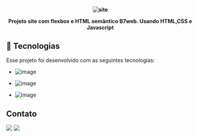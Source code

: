 <h4 align="center">
<img align="center" alt="site" src="./assets/images/site semantico.gif">

Projeto site com flexbox e HTML semântico B7web.
Usando HTML,CSS e Javascript
</h4>

## :rocket: Tecnologias

Esse projeto foi desenvolvido com as seguintes tecnologias:

- ![image](https://img.shields.io/badge/HTML5-E34F26?style=for-the-badge&logo=html5&logoColor=white)
>
-  ![image](https://img.shields.io/badge/JavaScript-323330?style=for-the-badge&logo=javascript&logoColor=F7DF1E)
>
-  ![image](https://img.shields.io/badge/CSS3-1572B6?style=for-the-badge&logo=css3&logoColor=white)
>


## Contato
 
<div> 
  <a href = "mailto:doug1306@gmail.com"><img src="https://img.shields.io/badge/-Gmail-%23333?style=for-the-badge&logo=gmail&logoColor=white" target="_blank"></a>
  <a href="https://www.linkedin.com/in/douglas-dos-santos-oliveira-762a7411b/" target="_blank"><img src="https://img.shields.io/badge/-LinkedIn-%230077B5?style=for-the-badge&logo=linkedin&logoColor=white" target="_blank"></a> 
 
</div>


